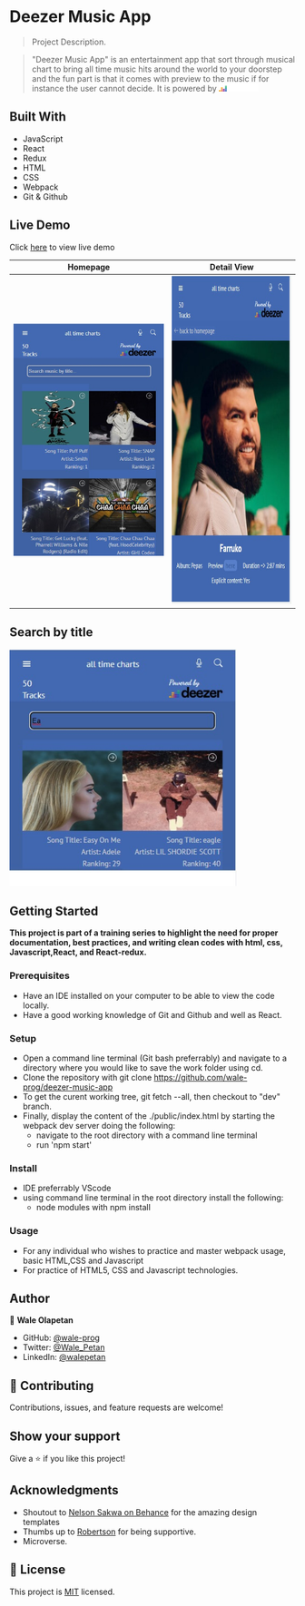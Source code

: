 # Deezer Music App

> Project Description.

> "Deezer Music App" is an entertainment app that sort through musical chart to bring all time music hits around the world to your doorstep and the fun part is that it comes with preview to the music if for instance the user cannot decide. It is powered by <img width="70" src="./src/images/Colored_Full_White.png"/> 

## Built With

- JavaScript
- React
- Redux
- HTML
- CSS
- Webpack
- Git & Github

## Live Demo
Click [here](https://cheerful-crostata-ea300b.netlify.app/) to view live demo


|  Homepage                                                                                                                                                                 |Detail View                                                                                                                                                                 |
| --------------------------------------------------------------------------------------------------------------------------------------------------------------------- | --------------------------------------------------------------------------------------------------------------------------------------------------------------------- |
| <img src="./src/images/preview_3.jpeg"> | <img height="580" src="./src/images/preview_2.jpeg"> |


## Search by title
<img width="400" src="./src/images/preview_1.jpeg">



## Getting Started

**This project is part of a training series to highlight the need for proper documentation, best practices, and writing clean codes with html, css, Javascript,React, and React-redux.**

### Prerequisites

- Have an IDE installed on your computer to be able to view the code locally.
- Have a good working knowledge of Git and Github and well as React.

### Setup

- Open a command line terminal (Git bash preferrably) and navigate to a directory where you would like to save the work folder using cd.
- Clone the repository with git clone https://github.com/wale-prog/deezer-music-app
- To get the curent working tree, git fetch --all, then checkout to "dev" branch.
- Finally, display the content of the ./public/index.html by starting the webpack dev server doing the following:
  - navigate to the root directory with a command line terminal
  - run 'npm start'

### Install

- IDE preferrably VScode
- using command line terminal in the root directory install the following:
  - node modules with npm install 

### Usage

- For any individual who wishes to practice and master webpack usage, basic HTML,CSS and Javascript
- For practice of HTML5, CSS and Javascript technologies.

## Author

👤 **Wale Olapetan**

- GitHub: [@wale-prog](https://github.com/wale-prog)
- Twitter: [@Wale_Petan](https://twitter.com/wale_Petan)
- LinkedIn: [@walepetan](https://www.linkedin.com/in/walepetan/)

## 🤝 Contributing

Contributions, issues, and feature requests are welcome!

## Show your support

Give a ⭐️ if you like this project!

## Acknowledgments
- Shoutout to [Nelson Sakwa on Behance](https://www.behance.net/sakwadesignstudio) for the amazing design templates
- Thumbs up to [Robertson](https://github.com/bobb-Rob) for being supportive.
- Microverse.

## 📝 License

This project is [MIT](./LICENSE) licensed.